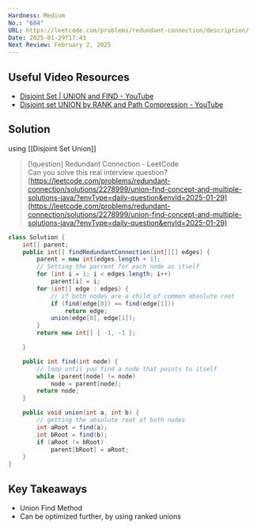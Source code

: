 ```yaml
---
Hardness: Medium
No.: "684"
URL: https://leetcode.com/problems/redundant-connection/description/
Date: 2025-01-29T17:43
Next Review: February 2, 2025
---
```

## Useful Video Resources

- [Disjoint Set \| UNION and FIND - YouTube](https://youtu.be/eTaWFhPXPz4)
- [Disjoint set UNION by RANK and Path Compression - YouTube](https://youtu.be/kaBX2s3pYO4)

## Solution
using [[Disjoint Set Union]]

> [!question] Redundant Connection - LeetCode  
> Can you solve this real interview question?  
> [https://leetcode.com/problems/redundant-connection/solutions/2278999/union-find-concept-and-multiple-solutions-java/?envType=daily-question&envId=2025-01-29](https://leetcode.com/problems/redundant-connection/solutions/2278999/union-find-concept-and-multiple-solutions-java/?envType=daily-question&envId=2025-01-29)  

```Java
class Solution {
    int[] parent;
    public int[] findRedundantConnection(int[][] edges) {
        parent = new int[edges.length + 1];
        // Setting the parrent for each node as itself
        for (int i = 1; i < edges.length; i++)
            parent[i] = i;
        for (int[] edge : edges) {
            // if both nodes are a child of common absolute root
            if (find(edge[0]) == find(edge[1]))
                return edge;
            union(edge[0], edge[1]);
        }
        return new int[] { -1, -1 };

    }

    public int find(int node) {
        // loop until you find a node that points to itself
        while (parent[node] != node)
            node = parent[node];
        return node;
    }

    public void union(int a, int b) {
        // getting the absolute root of both nodes
        int aRoot = find(a);
        int bRoot = find(b);
        if (aRoot != bRoot)
            parent[bRoot] = aRoot;
    }
}
```

## Key Takeaways

- Union Find Method
- Can be optimized further, by using ranked unions